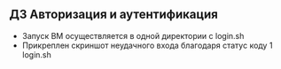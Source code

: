 ## ДЗ Авторизация и аутентификация

- Запуск ВМ осуществляется в одной директории с login.sh
- Прикреплен скриншот неудачного входа благодаря статус коду 1 login.sh

